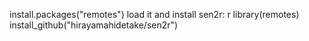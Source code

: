 
install.packages("remotes")
load it and install sen2r: r library(remotes) install_github("hirayamahidetake/sen2r")
